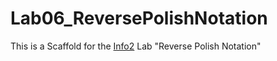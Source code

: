 # Lab06_ReversePolishNotation

This is a Scaffold for the [Info2](https://home.htw-berlin.de/~kleinen/info2) Lab
"Reverse Polish Notation"
